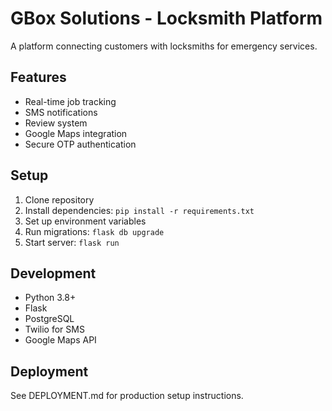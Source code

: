 # GBox Solutions - Locksmith Platform

A platform connecting customers with locksmiths for emergency services.

## Features
- Real-time job tracking
- SMS notifications
- Review system
- Google Maps integration
- Secure OTP authentication

## Setup
1. Clone repository
2. Install dependencies: `pip install -r requirements.txt`
3. Set up environment variables
4. Run migrations: `flask db upgrade`
5. Start server: `flask run`

## Development
- Python 3.8+
- Flask
- PostgreSQL
- Twilio for SMS
- Google Maps API

## Deployment
See DEPLOYMENT.md for production setup instructions.
